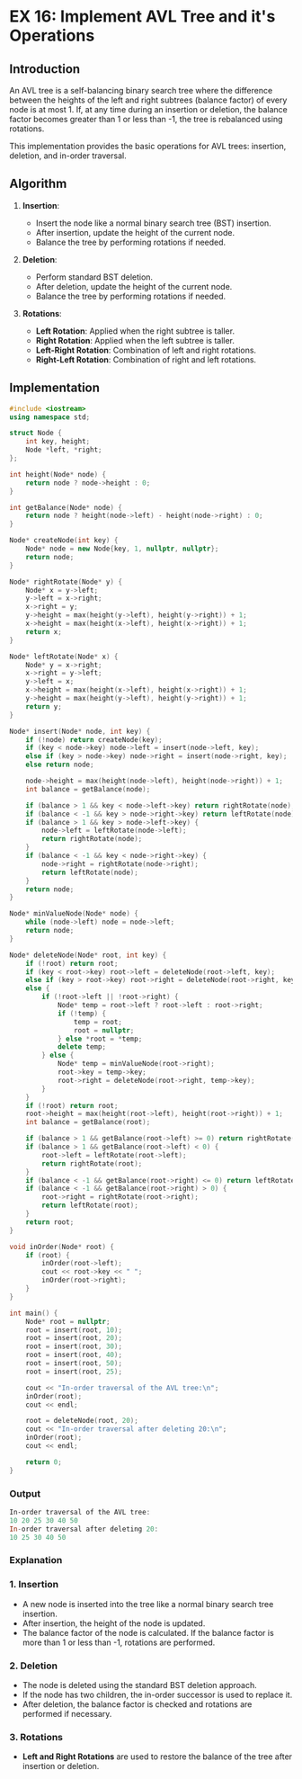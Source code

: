 # EX 16: Implement AVL Tree and it's Operations

## Introduction

An AVL tree is a self-balancing binary search tree where the difference between the heights of the left and right subtrees (balance factor) of every node is at most 1. If, at any time during an insertion or deletion, the balance factor becomes greater than 1 or less than -1, the tree is rebalanced using rotations.

This implementation provides the basic operations for AVL trees: insertion, deletion, and in-order traversal.

## Algorithm

1. **Insertion**:
   - Insert the node like a normal binary search tree (BST) insertion.
   - After insertion, update the height of the current node.
   - Balance the tree by performing rotations if needed.

2. **Deletion**:
   - Perform standard BST deletion.
   - After deletion, update the height of the current node.
   - Balance the tree by performing rotations if needed.

3. **Rotations**:
   - **Left Rotation**: Applied when the right subtree is taller.
   - **Right Rotation**: Applied when the left subtree is taller.
   - **Left-Right Rotation**: Combination of left and right rotations.
   - **Right-Left Rotation**: Combination of right and left rotations.

## Implementation

```cpp
#include <iostream>
using namespace std;

struct Node {
    int key, height;
    Node *left, *right;
};

int height(Node* node) {
    return node ? node->height : 0;
}

int getBalance(Node* node) {
    return node ? height(node->left) - height(node->right) : 0;
}

Node* createNode(int key) {
    Node* node = new Node{key, 1, nullptr, nullptr};
    return node;
}

Node* rightRotate(Node* y) {
    Node* x = y->left;
    y->left = x->right;
    x->right = y;
    y->height = max(height(y->left), height(y->right)) + 1;
    x->height = max(height(x->left), height(x->right)) + 1;
    return x;
}

Node* leftRotate(Node* x) {
    Node* y = x->right;
    x->right = y->left;
    y->left = x;
    x->height = max(height(x->left), height(x->right)) + 1;
    y->height = max(height(y->left), height(y->right)) + 1;
    return y;
}

Node* insert(Node* node, int key) {
    if (!node) return createNode(key);
    if (key < node->key) node->left = insert(node->left, key);
    else if (key > node->key) node->right = insert(node->right, key);
    else return node;

    node->height = max(height(node->left), height(node->right)) + 1;
    int balance = getBalance(node);

    if (balance > 1 && key < node->left->key) return rightRotate(node);
    if (balance < -1 && key > node->right->key) return leftRotate(node);
    if (balance > 1 && key > node->left->key) {
        node->left = leftRotate(node->left);
        return rightRotate(node);
    }
    if (balance < -1 && key < node->right->key) {
        node->right = rightRotate(node->right);
        return leftRotate(node);
    }
    return node;
}

Node* minValueNode(Node* node) {
    while (node->left) node = node->left;
    return node;
}

Node* deleteNode(Node* root, int key) {
    if (!root) return root;
    if (key < root->key) root->left = deleteNode(root->left, key);
    else if (key > root->key) root->right = deleteNode(root->right, key);
    else {
        if (!root->left || !root->right) {
            Node* temp = root->left ? root->left : root->right;
            if (!temp) {
                temp = root;
                root = nullptr;
            } else *root = *temp;
            delete temp;
        } else {
            Node* temp = minValueNode(root->right);
            root->key = temp->key;
            root->right = deleteNode(root->right, temp->key);
        }
    }
    if (!root) return root;
    root->height = max(height(root->left), height(root->right)) + 1;
    int balance = getBalance(root);

    if (balance > 1 && getBalance(root->left) >= 0) return rightRotate(root);
    if (balance > 1 && getBalance(root->left) < 0) {
        root->left = leftRotate(root->left);
        return rightRotate(root);
    }
    if (balance < -1 && getBalance(root->right) <= 0) return leftRotate(root);
    if (balance < -1 && getBalance(root->right) > 0) {
        root->right = rightRotate(root->right);
        return leftRotate(root);
    }
    return root;
}

void inOrder(Node* root) {
    if (root) {
        inOrder(root->left);
        cout << root->key << " ";
        inOrder(root->right);
    }
}

int main() {
    Node* root = nullptr;
    root = insert(root, 10);
    root = insert(root, 20);
    root = insert(root, 30);
    root = insert(root, 40);
    root = insert(root, 50);
    root = insert(root, 25);

    cout << "In-order traversal of the AVL tree:\n";
    inOrder(root);
    cout << endl;

    root = deleteNode(root, 20);
    cout << "In-order traversal after deleting 20:\n";
    inOrder(root);
    cout << endl;

    return 0;
}
```

### Output

```powershell
In-order traversal of the AVL tree:
10 20 25 30 40 50
In-order traversal after deleting 20:
10 25 30 40 50
```

### Explanation

### 1. **Insertion**

- A new node is inserted into the tree like a normal binary search tree insertion.
- After insertion, the height of the node is updated.
- The balance factor of the node is calculated. If the balance factor is more than 1 or less than -1, rotations are performed.

### 2. **Deletion**

- The node is deleted using the standard BST deletion approach.
- If the node has two children, the in-order successor is used to replace it.
- After deletion, the balance factor is checked and rotations are performed if necessary.

### 3. **Rotations**

- **Left and Right Rotations** are used to restore the balance of the tree after insertion or deletion.
